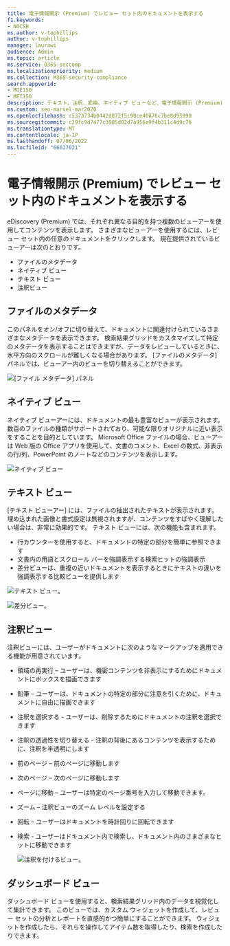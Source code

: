 ```yaml
---
title: 電子情報開示 (Premium) でレビュー セット内のドキュメントを表示する
f1.keywords:
- NOCSH
ms.author: v-tophillips
author: v-tophillips
manager: laurawi
audience: Admin
ms.topic: article
ms.service: O365-seccomp
ms.localizationpriority: medium
ms.collection: M365-security-compliance
search.appverid:
- MOE150
- MET150
description: テキスト、注釈、変換、ネイティブ ビューなど、電子情報開示 (Premium) でコンテンツを表示する方法を選択します。
ms.custom: seo-marvel-mar2020
ms.openlocfilehash: c5373734b0442d872f5c98ce40876c7be8d95990
ms.sourcegitcommit: c29fc9d7477c3985d02d7a956a9f4b311c4d9c76
ms.translationtype: MT
ms.contentlocale: ja-JP
ms.lasthandoff: 07/06/2022
ms.locfileid: "66627021"
---
```

# <a name="view-documents-in-a-review-set-in-ediscovery-premium"></a>電子情報開示 (Premium) でレビュー セット内のドキュメントを表示する

eDiscovery (Premium) では、それぞれ異なる目的を持つ複数のビューアーを使用してコンテンツを表示します。 さまざまなビューアーを使用するには、レビュー セット内の任意のドキュメントをクリックします。 現在提供されているビューアーは次のとおりです。

- ファイルのメタデータ
- ネイティブ ビュー
- テキスト ビュー
- 注釈ビュー

## <a name="file-metadata"></a>ファイルのメタデータ

このパネルをオン/オフに切り替えて、ドキュメントに関連付けられているさまざまなメタデータを表示できます。 検索結果グリッドをカスタマイズして特定のメタデータを表示することはできますが、データをレビューしているときに、水平方向のスクロールが難しくなる場合があります。 [ファイルのメタデータ] パネルでは、ビューアー内のビューを切り替えることができます。

![[ファイル メタデータ] パネル
](../media/Reviewimage2.png)

## <a name="native-view"></a>ネイティブ ビュー

ネイティブ ビューアーには、ドキュメントの最も豊富なビューが表示されます。 数百のファイルの種類がサポートされており、可能な限りオリジナルに近い表示をすることを目的としています。 Microsoft Office ファイルの場合、ビューアーは Web 版の Office アプリを使用して、文書のコメント、Excel の数式、非表示の行/列、PowerPoint のノートなどのコンテンツを表示します。

![ネイティブ ビュー
](../media/Reviewimage3.png)

## <a name="text-view"></a>テキスト ビュー

[テキスト ビューアー] には、ファイルの抽出されたテキストが表示されます。 埋め込まれた画像と書式設定は無視されますが、コンテンツをすばやく理解したい場合は、非常に効果的です。 テキスト ビューには、次の機能も含まれます。

- 行カウンターを使用すると、ドキュメントの特定の部分を簡単に参照できます
- 文書内の用語とスクロール バーを強調表示する検索ヒットの強調表示
- 差分ビューは、重複の近いドキュメントを表示するときにテキストの違いを強調表示する比較ビューを提供します

![テキスト ビュー。](../media/Reviewimage4.png)

![差分ビュー。](../media/Reviewimage5.png)

## <a name="annotate-view"></a>注釈ビュー

注釈ビューには、ユーザーがドキュメントに次のようなマークアップを適用できる機能が用意されています。

- 領域の再実行 – ユーザーは、機密コンテンツを非表示にするためにドキュメントにボックスを描画できます
- 鉛筆 – ユーザーは、ドキュメントの特定の部分に注意を引くために、ドキュメントに自由に描画できます
- 注釈を選択する - ユーザーは、削除するためにドキュメントの注釈を選択できます
- 注釈の透過性を切り替える - 注釈の背後にあるコンテンツを表示するために、注釈を半透明にします
- 前のページ – 前のページに移動します
- 次のページ – 次のページに移動します
- ページに移動 – ユーザーは特定のページ番号を入力して移動できます。
- ズーム – 注釈ビューのズーム レベルを設定する
- 回転 – ユーザーはドキュメントを時計回りに回転できます
- 検索 - ユーザーはドキュメント内で検索し、ドキュメント内のさまざまなヒットに移動できます

  ![注釈を付けるビュー。](../media/Reviewimage1.png)

## <a name="dashboard-view"></a>ダッシュボード ビュー

ダッシュボード ビューを使用すると、検索結果グリッド内のデータを視覚化して集計できます。 このビューでは、カスタム ウィジェットを作成して、レビュー セットの分析とレポートを直感的かつ簡単にすることができます。 ウィジェットを作成したら、それらを操作してアイテム数を取得したり、検索を作成したりできます。
